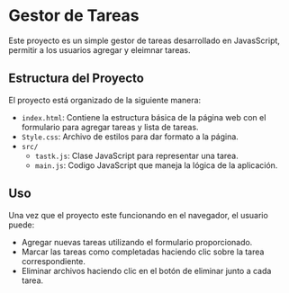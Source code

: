 # Gestor de Tareas 

Este proyecto es un simple gestor de tareas desarrollado en JavasScript, permitir a los usuarios agregar y eleimnar tareas.

## Estructura del Proyecto

El proyecto está organizado de la siguiente manera:

- `index.html`: Contiene la estructura básica de la página web con el formulario para agregar tareas y lista de tareas.
- `Style.css`: Archivo de estilos para dar formato a la página.
- `src/`
    - `tastk.js`: Clase JavaScript para representar una tarea.
    - `main.js`: Codigo JavaScript que maneja la lógica de la aplicación.

## Uso

Una vez que el proyecto este funcionando en el navegador, el usuario puede:

- Agregar nuevas tareas utilizando el formulario proporcionado.
- Marcar las tareas como completadas haciendo clic sobre la tarea correspondiente.
- Eliminar archivos haciendo clic en el botón de eliminar junto a cada tarea.